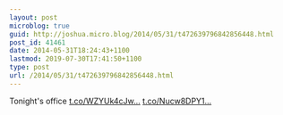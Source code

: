 ```yaml
---
layout: post
microblog: true
guid: http://joshua.micro.blog/2014/05/31/t472639796842856448.html
post_id: 41461
date: 2014-05-31T18:24:43+1100
lastmod: 2019-07-30T17:41:50+1100
type: post
url: /2014/05/31/t472639796842856448.html
---
```

Tonight's office [t.co/WZYUk4cJw...](http://t.co/WZYUk4cJw5) [t.co/Nucw8DPY1...](http://t.co/Nucw8DPY1f)
